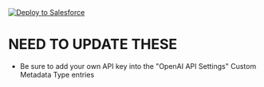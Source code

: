 <a href="https://githubsfdeploy.herokuapp.com?owner=10KAdvisors&repo=OpenAISample&ref=main">
  <img alt="Deploy to Salesforce"
       src="https://raw.githubusercontent.com/afawcett/githubsfdeploy/master/deploy.png">
</a>

# NEED TO UPDATE THESE
- Be sure to add your own API key into the "OpenAI API Settings" Custom Metadata Type entries
